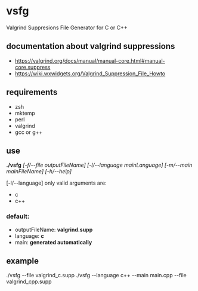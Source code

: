 # vsfg
Valgrind Suppresions File Generator for C or C++

## documentation about valgrind suppressions

* https://valgrind.org/docs/manual/manual-core.html#manual-core.suppress
* https://wiki.wxwidgets.org/Valgrind_Suppression_File_Howto

## requirements

* zsh
* mktemp
* perl
* valgrind
* gcc or g++

## use

**./vsfg** *[-f/--file outputFileName]* *[-l/--language mainLanguage]* *[-m/--main mainFileName]* *[-h/--help]*

[-l/--language] only valid arguments are:

* c
* c++

### default:

* outputFileName: **valgrind.supp**
* language: **c**
* main: **generated automatically**

## example

./vsfg --file valgrind_c.supp
./vsfg --language c++ --main main.cpp --file valgrind_cpp.supp
